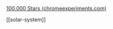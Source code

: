 ---
---

[100,000 Stars (chromeexperiments.com)](https://stars.chromeexperiments.com/)

[[solar-system]]